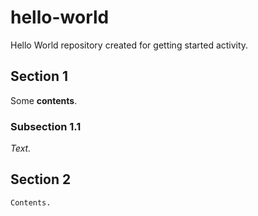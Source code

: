 # hello-world
Hello World repository created for getting started activity.

## Section 1
Some **contents**.

### Subsection 1.1
_Text._

## Section 2
`Contents.`
